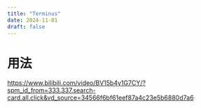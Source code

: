 ```yaml
---
title: "Terminus"
date: 2024-11-01
draft: false
---
```


# 用法

https://www.bilibili.com/video/BV15b4y1G7CY/?spm_id_from=333.337.search-card.all.click&vd_source=34566f6bf61eef87a4c23e5b6880d7a6